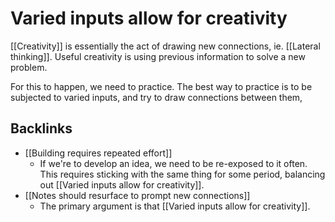 # Varied inputs allow for creativity
[[Creativity]] is essentially the act of drawing new connections, ie. [[Lateral thinking]]. Useful creativity is using previous information to solve a new problem.

For this to happen, we need to practice. The best way to practice is to be subjected to varied inputs, and try to draw connections between them,

## Backlinks
* [[Building requires repeated effort]]
	* If we're to develop an idea, we need to be re-exposed to it often. This requires sticking with the same thing for some period, balancing out [[Varied inputs allow for creativity]].
* [[Notes should resurface to prompt new connections]]
	* The primary argument is that [[Varied inputs allow for creativity]].

<!-- #Life -->

<!-- {BearID:8262623A-8271-4290-B625-4D117A699F5D-15756-0000130478B148F7} -->
